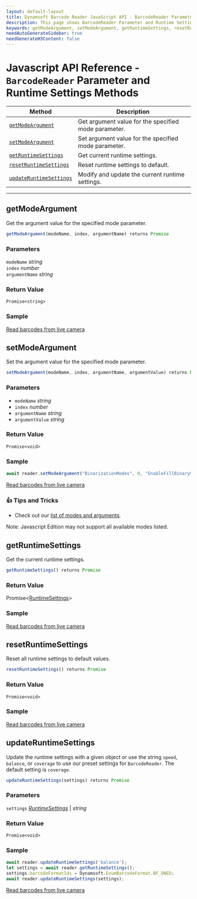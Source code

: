 ```yaml
---
layout: default-layout
title: Dynamsoft Barcode Reader JavaScript API - BarcodeReader Parameter and Runtime Settings Methods
description: This page shows BarcodeReader Parameter and Runtime Settings methods of Dynamsoft Barcode Reader JavaScript SDK.
keywords: getModeArgument, setModeArgument, getRuntimeSettings, resetRuntimeSettings, updateRuntimeSettings, parameter and runtime settings methods, BarcodeReader, api reference, javascript, js
needAutoGenerateSidebar: true
needGenerateH3Content: false
---
```



# Javascript API Reference - `BarcodeReader` Parameter and Runtime Settings Methods

| Method               | Description |
|----------------------|-------------|
| [`getModeArgument`](#getmodeargument) | Get argument value for the specified mode parameter. |
| [`setModeArgument`](#setmodeargument) | Set argument value for the specified mode parameter. |
| [`getRuntimeSettings`](#getruntimesettings) | Get current runtime settings. |
| [`resetRuntimeSettings`](#resetruntimesettings) | Reset runtime settings to default. |
| [`updateRuntimeSettings`](#updateruntimesettings) | Modify and update the current runtime settings. |

---

## getModeArgument

Get the argument value for the specified mode parameter.

```javascript
getModeArgument(modeName, index, argumentName) returns Promise
```

### Parameters

`modeName` *string*  
`index` *number*  
`argumentName` *string*

### Return Value

`Promise<string>`

### Sample

[Read barcodes from live camera](https://demo.dynamsoft.com/dbr_wasm/barcode_reader_javascript.html)

## setModeArgument

Set the argument value for the specified mode parameter.

```javascript
setModeArgument(modeName, index, argumentName, argumentValue) returns Promise
```

### Parameters

- `modeName` *string*  
- `index` *number*  
- `argumentName` *string*  
- `argumentValue` *string*

### Return Value

`Promise<void>`

### Sample

```javascript
await reader.setModeArgument("BinarizationModes", 0, "EnableFillBinaryVacancy", "1");
```

[Read barcodes from live camera](https://demo.dynamsoft.com/dbr_wasm/barcode_reader_javascript.html)

### :+1: Tips and Tricks 

* Check out our [list of modes and arguments](../../../../../parameters/enum/parameter-mode-enums.md). 

Note: Javascript Edition may not support all available modes listed. 

## getRuntimeSettings

Get the current runtime settings.

```javascript
getRuntimeSettings() returns Promise
```

### Return Value

Promise<[RuntimeSettings](../../global-interfaces.md#runtimesettings)>


### Sample

[Read barcodes from live camera](https://demo.dynamsoft.com/dbr_wasm/barcode_reader_javascript.html)

## resetRuntimeSettings

Reset all runtime settings to default values.

```javascript
resetRuntimeSettings() returns Promise
```

### Return Value

`Promise<void>`

### Sample

[Read barcodes from live camera](https://demo.dynamsoft.com/dbr_wasm/barcode_reader_javascript.html)

## updateRuntimeSettings

Update the runtime settings with a given object or use the string `speed`, `balance`, or `coverage` to use our preset settings for `BarcodeReader`. The default setting is `coverage`.

```javascript
updateRuntimeSettings(settings) returns Promise
```

### Parameters

`settings` [*RuntimeSettings*](../../global-interfaces.md#runtimesettings) | *string* 

### Return Value

`Promise<void>`

### Sample

```javascript
await reader.updateRuntimeSettings('balance');
let settings = await reader.getRuntimeSettings();
settings.barcodeFormatIds = Dynamsoft.EnumBarcodeFormat.BF_ONED;
await reader.updateRuntimeSettings(settings);
```

[Read barcodes from live camera](https://demo.dynamsoft.com/dbr_wasm/barcode_reader_javascript.html)
